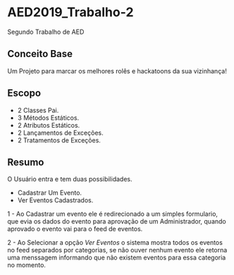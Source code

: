 # AED2019_Trabalho-2
Segundo Trabalho de AED
## Conceito Base
Um Projeto para marcar os melhores rolês e hackatoons da sua vizinhança!

## Escopo
- 2 Classes Pai.
- 3 Métodos Estáticos.
- 2 Atributos Estáticos.
- 2 Lançamentos de Exceções.
- 2 Tratamentos de Exceções.

## Resumo
O Usuário entra e tem duas possibilidades.
-  Cadastrar Um Evento.
- Ver Eventos Cadastrados.

1 - Ao Cadastrar um evento ele é redirecionado a um simples formulario, que evia os dados do evento para aprovação de um Administrador, quando aprovado o evento vai para o feed de eventos.

2 - Ao Selecionar a opção *Ver Eventos* o sistema mostra todos os eventos no feed separados por categorias, se não ouver nenhum evento ele retorna uma menssagem informando que não existem eventos para essa categoria no momento.
